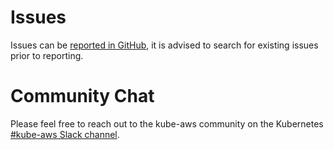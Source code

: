 # Issues

Issues can be [reported in GitHub](https://github.com/kube-aws/kube-aws/issues), it is advised to search for existing issues prior to reporting.  

# Community Chat

Please feel free to reach out to the kube-aws community on the Kubernetes [\#kube-aws Slack channel](https://kubernetes.slack.com/messages/C5GP8LPEC/).



